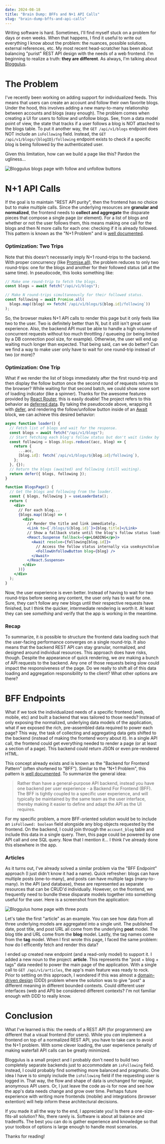 ```yaml
---
date: 2024-08-18
title: "Brain Dump: BFFs and N+1 API Calls"
slug: "brain-dump-bffs-and-api-calls"
---
```


Writing software is hard.
Sometimes, I'll find myself stuck on a problem for days or even weeks.
When that happens, I find it useful to write out everything I know about the problem: the nuances, possible solutions, external references, etc.
My most recent head-scratcher has been about balancing "purist" REST API design with the needs of a web frontend.
I'm beginning to realize a truth: **they are different**.
As always, I'm talking about [Bloggulus](https://bloggulus.com).

# The Problem

I've recently been working on adding support for individualized feeds.
This means that users can create an account and follow their own favorite blogs.
Under the hood, this involves adding a new many-to-many relationship between accounts and blogs (easy enough).
The problem comes when creating a UI for users to follow and unfollow blogs.
See, from a data model point of view, the state that tracks if a user follows a blog is NOT attached to the blogs table.
To put it another way, the `GET /api/v1/blogs` endpoint does NOT include an `isFollowing` field.
Instead, the `GET /api/v1/blogs/{blogID}/following` endpoint exists to check if a specific blog is being followed by the authenticated user.

Given this limitation, how can we build a page like this?
Pardon the ugliness...

![Bloggulus blogs page with follow and unfollow buttons](/images/20240818/blogs.webp)

# N+1 API Calls

If the goal is to maintain "REST API purity", then the frontend has no choice but to make multiple calls.
Since the underlying resources are **granular and normalized**, the frontend needs to **collect and aggregate** the disparate pieces that compose a single page (or element).
For a list of blogs and whether or not the user follows them, this means making one call for the blogs and then N more calls for each one: checking if it is already followed.
This pattern is known as the "N+1 Problem" and is [well documented](https://www.infoq.com/articles/N-Plus-1/).

### Optimization: Two Trips

Note that this doesn't necessarily imply N+1 round-trips to the backend.
With proper concurrency (like [Promise.all](https://developer.mozilla.org/en-US/docs/Web/JavaScript/Reference/Global_Objects/Promise/all)), the problem reduces to only two round-trips: one for the blogs and another for their followed status (all at the same time).
In pseudocode, this looks something like:

```ts
// Make one round-trip to fetch the blogs.
const blogs = await fetch("/api/v1/blogs");

// Make N round-trips simultaneously for their followed status.
const following = await Promise.all(
  blogs.map((blog) => fetch(`/api/v1/blogs/${blog.id}/following`))
);
```

So, the browser makes N+1 API calls to render this page but it only feels like two to the user.
Two is definitely better than N, but it still isn't great user experience.
Also, the backend API must be able to handle a high volume of concurrent requests without too much throttling / queueing (or being limited by a DB connection pool size, for example).
Otherwise, the user will end up waiting much longer than expected.
That being said, can we do better?
Can we find a way to make user only have to wait for one round-trip instead of two (or more)?

### Optimization: One Trip

What if we render the list of blogs immediately after the first round-trip and then display the follow button once the second round of requests returns to the browser?
While waiting for that second batch, we could show some sort of loading indicator (like a spinner).
Thanks for the awesome features provided by [React Router](https://reactrouter.com/en/main), this is easily doable!
The project refers to this behavior as [deferred data](https://reactrouter.com/en/main/guides/deferred).
By taking the pseudocode above, wrapping it with [defer](https://reactrouter.com/en/main/utils/defer), and rendering the follow/unfollow button inside of an [Await](https://reactrouter.com/en/main/components/await) block, we can achieve this desired behavior:

```jsx
async function loader() {
  // Fetch list of blogs and wait for the response.
  const blogs = await fetch("/api/v1/blogs");
  // Start fetching each blog's follow status but don't wait (index by ID).
  const following = blogs.blogs.reduce((acc, blog) => {
    return {
      ...acc,
      [blog.id]: fetch(`/api/v1/blogs/${blog.id}/following`),
    };
  }, {});
  // Return the blogs (awaited) and following (still waiting).
  return defer({ blogs, following });
}

function BlogsPage() {
  // Get the blogs and following from the loader.
  const { blogs, following } = useLoaderData();
  return (
    <div>
      // For each blog...
      {blogs.map((blog) => (
        <div>
          // Render the title and link immediately.
          <Link to={`/blogs/${blog.id}`}>{blog.title}</Link>
          // Show a fallback state until the blog's follow status loads.
          <React.Suspense fallback={<p>LOADING</p>}>
            <Await resolve={following[blog.id]}>
              // Access the follow status internally via useAsyncValue.
              <FollowUnfollowButton blog={blog} />
            </Await>
          </React.Suspense>
        </div>
      ))}
    </div>
  );
}
```

Now, the user experience is even better.
Instead of having to wait for two round-trips before seeing any content, the user only has to wait for one.
Sure, they can't follow any new blogs until their respective requests have finished, but I think the quicker, intermediate rendering is worth it.
At least they can see _something_ and verify that the app is working in the meantime.

### Recap

To summarize, it _is_ possible to structure the frontend data loading such that the user-facing performance converges on a single round-trip.
It also means that the backend REST API can stay granular, normalized, and designed around individual resources.
This approach does have risks, though.
Despite the appearance of quick rendering, we _are_ making a bunch of API requests to the backend.
Any one of those requests being slow could impact the responsiveness of the page.
Do we really to shift all of this data loading and aggregation responsibility to the client?
What other options are there?

# BFF Endpoints

What if we took the individualized needs of a specific frontend (web, mobile, etc) and built a backend that was tailored to those needs?
Instead of only exposing the normalized, underlying data models of the application, what if we exposed the rich, pre-assembled data required to power each page?
This way, the task of collecting and aggregating data gets shifted to the backend (instead of making the frontend worry about it).
In a single API call, the frontend could get everything needed to render a page (or at least a section of a page).
This backend could return JSON or even pre-rendered HTML.

This concept already exists and is known as the "Backend for Frontend Pattern" (often shortened to "BFF").
Similar to the "N+1 Problem", this pattern is [well documented](https://samnewman.io/patterns/architectural/bff/).
To summarize the general idea:

> Rather than have a general-purpose API backend, instead you have one backend per user experience - a Backend For Frontend (BFF).
> The BFF is tightly coupled to a specific user experience, and will typically be maintained by the same team as the user interface, thereby making it easier to define and adapt the API as the UI requires.

For my specific problem, a more BFF-oriented solution would be to include an `isFollowed: boolean` field alongside any blog objects requested by the frontend.
On the backend, I could join through the `account_blog` table and include this data in a single query.
Then, this page could be powered by one API call and one SQL query.
Now that I mention it... I think I've already done this elsewhere in the app.

### Articles

As it turns out, I've already solved a similar problem via the "BFF Endpoint" approach (I just didn't know it had a name).
Quick refresher: blogs can have multiple posts (one-to-many), and posts can have multiple tags (many-to-many).
In the API (and database), these are represented as separate resources that can be CRUD'd individually.
However, on the frontend, we frequently need to bundle these disparate models together into something useful for the user.
Here is a screenshot from the application:

![Bloggulus home page with three posts](/images/20240818/bloggulus.webp)

Let's take the first "article" as an example.
You can see how data from all three underlying models are aggregated into a single unit.
The published date, post title, and post URL all come from the underlying **post** model.
The blog title and URL come from the **blog** model.
Lastly, the tag names come from the **tag** model.
When I first wrote this page, I faced the same problem: how do I efficently fetch and render this data?

I ended up created new endpoint (and a read-only model) to support it.
I added a new noun to the project: **article**.
This represents the "post + blog + tags" data needed to power the main page of the application.
With a single call to `GET /api/v1/articles`, the app's main feature was ready to rock.
Prior to settling on this approach, I wondered if this was almost a [domain-driven design](https://en.wikipedia.org/wiki/Domain-driven_design) (DDD) problem where the solution was to give "post" a different meaning in different bounded contexts.
Could different user interfaces (web and API) be considered different contexts?
I'm not familiar enough with DDD to really know.

# Conclusion

What I've learned is this: the needs of a REST API (for programmers) are different that a visual frontend (for users).
While you _can_ implement a frontend on top of a normalized REST API, you have to take care to avoid the N+1 problem.
With some clever loading, the user experience penalty of making waterfall API calls can be greatly minimized.

Bloggulus is a small project and I probably don't need to build two completely separate backends just to accommodate an `isFollowing` field.
Instead, I could probably find something more balanced and pragmatic.
One idea I have is to simply include the `isFollowing` field if the requesting user is logged in.
That way, the flow and shape of data is unchanged for regular, anonymous API users.
Or, I just leave the code as-is for now and see how the app's data needs change and grow over time.
Perhaps future experience with writing more frontends (mobile) and integrations (browser extention) will help inform these architectural decisions.

If you made it all the way to the end, I appreciate you!
Is there a one-size-fits-all solution?
No, there rarely is.
Software is about all balance and tradeoffs.
The best you can do is gather experience and knowledge so that your toolbox of options is large enough to handle most scenarios.

Thanks for reading!
